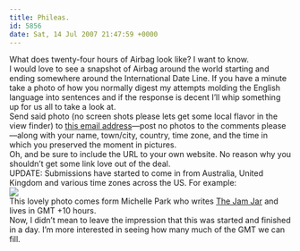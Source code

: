 ```yaml
---
title: Phileas.
id: 5856
date: Sat, 14 Jul 2007 21:47:59 +0000
---
```


What does twenty-four hours of Airbag look like? I want to know.  
 I would love to see a snapshot of Airbag around the world starting and ending somewhere around the International Date Line. If you have a minute take a photo of how you normally digest my attempts molding the English language into sentences and if the response is decent I’ll whip something up for us all to take a look at.  
 Send said photo (no screen shots please lets get some local flavor in the view finder) to [this email address](mailto:airbag@gmail.com)—post no photos to the comments please—along with your name, town/city, country, time zone, and the time in which you preserved the moment in pictures.  
 Oh, and be sure to include the <span class="caps">URL</span> to your own website. No reason why you shouldn’t get some link love out of the deal.  
<span class="caps">UPDATE</span>: Submissions have started to come in from Australia, United Kingdom and various time zones across the <span class="caps">US</span>. For example:  
![](http://www.airbagindustries.com/bucket/24/24hrAirbag_thejamjar.jpg)  
 This lovely photo comes form Michelle Park who writes [The Jam Jar](http://thejamjar.com/) and lives in <span class="caps">GMT</span> +10 hours.  
 Now, I didn’t mean to leave the impression that this was started and finished in a day. I’m more interested in seeing how many much of the <span class="caps">GMT</span> we can fill.



